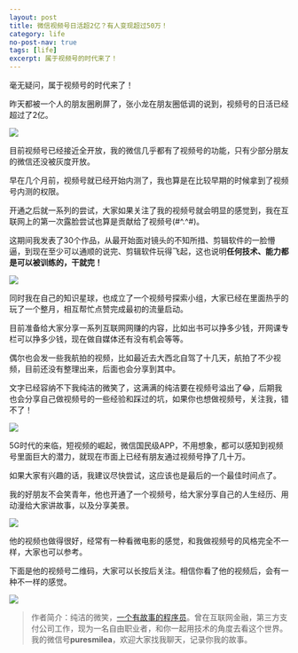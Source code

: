 ```yaml
---
layout: post
title: 微信视频号日活超2亿？有人变现超过50万！
category: life
no-post-nav: true
tags: [life]
excerpt: 属于视频号的时代来了！
---
```


毫无疑问，属于视频号的时代来了！

昨天都被一个人的朋友圈刷屏了，张小龙在朋友圈低调的说到，视频号的日活已经超过了2亿。

![](http://favorites.ren/assets/images/2020/it/shipinhao/shipinhao01.jpg) 

目前视频号已经接近全开放，我的微信几乎都有了视频号的功能，只有少部分朋友的微信还没被灰度开放。

早在几个月前，视频号就已经开始内测了，我也算是在比较早期的时候拿到了视频号内测的权限。

开通之后就一系列的尝试，大家如果关注了我的视频号就会明显的感觉到，我在互联网上的第一次露脸尝试也算是贡献给了视频号(#^.^#)。

这期间我发表了30个作品，从最开始面对镜头的不知所措、剪辑软件的一脸懵逼，到现在至少可以通顺的说完、剪辑软件玩得飞起，这也说明**任何技术、能力都是可以被训练的，干就完！**

![](http://favorites.ren/assets/images/2020/it/shipinhao/shipinhao02.jpg) 

同时我在自己的知识星球，也成立了一个视频号探索小组，大家已经在里面热乎的玩了一个整月，相互帮忙点赞完成最初的流量启动。

目前准备给大家分享一系列互联网网赚的内容，比如出书可以挣多少钱，开网课专栏可以挣多少钱，现在做自媒体还有没有机会等等。

偶尔也会发一些我航拍的视频，比如最近去大西北自驾了十几天，航拍了不少视频，目前还没有整理出来，后面也会分享到其中。

文字已经容纳不下我纯洁的微笑了，这满满的纯洁要在视频号溢出了😂，后期我也会分享自己做视频号的一些经验和踩过的坑，如果你也想做视频号，关注我，错不了！

![](http://favorites.ren/assets/images/2020/it/shipinhao/shipinhao03.jpg) 


5G时代的来临，短视频的崛起，微信国民级APP，不用想象，都可以感知到视频号里面巨大的潜力，就现在市面上已经有朋友通过视频号挣了几十万。

如果大家有兴趣的话，我建议尽快尝试，这应该也是最后的一个最佳时间点了。

我的好朋友不会笑青年，他也开通了一个视频号，给大家分享自己的人生经历、用动漫给大家讲故事，以及分享美景。

![](http://favorites.ren/assets/images/2020/it/shipinhao/shipinhao04.jpg) 

他的视频也做得很好，经常有一种看微电影的感觉，和我做视频号的风格完全不一样，大家也可以参考。

下面是他的视频号二维码，大家可以长按后关注。相信你看了他的视频后，会有一种不一样的感觉。

![](http://favorites.ren/assets/images/2020/it/shipinhao/shipinhao05.jpg) 

>作者简介：纯洁的微笑，[一个有故事的程序员](http://www.itmacoder.com/life/2020/03/25/fengkou-10year.html)。曾在互联网金融，第三方支付公司工作，现为一名自由职业者，和你一起用技术的角度去看这个世界。我的微信号**puresmilea**，欢迎大家找我聊天，记录你我的故事。





